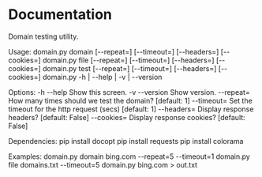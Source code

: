 
# Documentation

Domain testing utility.

Usage:
    domain.py domain <domain> [--repeat=<times>] [--timeout=<secs>] [--headers=<show>] [--cookies=<show>]
    domain.py file <path> [--repeat=<times>] [--timeout=<secs>] [--headers=<show>] [--cookies=<show>]
    domain.py test [--repeat=<times>] [--timeout=<secs>] [--headers=<show>] [--cookies=<show>]
    domain.py -h | --help | -v | --version

Options:
  -h --help         Show this screen.
  -v --version      Show version.
  --repeat=<times>  How many times should we test the domain? [default: 1]
  --timeout=<secs>  Set the timeout for the http request (secs) [default: 1]
  --headers=<show>  Display response headers? [default: False]
  --cookies=<show>  Display response cookies? [default: False]

Dependencies:
    pip install docopt
    pip install requests
    pip install colorama

Examples:
    domain.py domain bing.com --repeat=5 --timeout=1
    domain.py file domains.txt --timeout=5
    domain.py bing.com > out.txt
